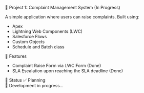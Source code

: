 🧾 Project 1: Complaint Management System (In Progress)

A simple application where users can raise complaints. Built using:
- Apex
- Lightning Web Components (LWC)
- Salesforce Flows
- Custom Objects
- Schedule and Batch class

📌 Features
- Complaint Raise Form via LWC Form (Done)
- SLA Escalation upon reaching the SLA deadline (Done)

🔧 Status
✅ Planning  
🔨 Development in progress...  

